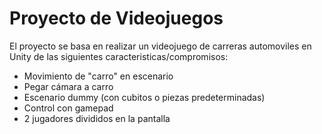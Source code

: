 # Proyecto de Videojuegos

El proyecto se basa en realizar un videojuego de carreras automoviles en Unity de las siguientes caracteristicas/compromisos: 

- Movimiento de "carro" en escenario
- Pegar cámara a carro
- Escenario dummy (con cubitos o piezas predeterminadas)
- Control con gamepad
- 2 jugadores divididos en la pantalla

